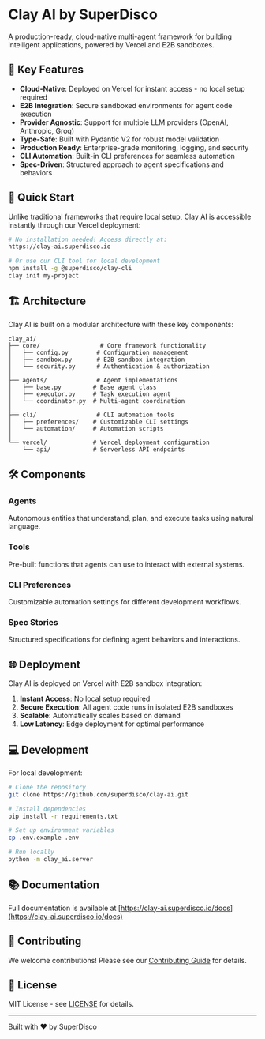 # Clay AI by SuperDisco

A production-ready, cloud-native multi-agent framework for building intelligent applications, powered by Vercel and E2B sandboxes.

## 🌟 Key Features

* **Cloud-Native**: Deployed on Vercel for instant access - no local setup required
* **E2B Integration**: Secure sandboxed environments for agent code execution
* **Provider Agnostic**: Support for multiple LLM providers (OpenAI, Anthropic, Groq)
* **Type-Safe**: Built with Pydantic V2 for robust model validation
* **Production Ready**: Enterprise-grade monitoring, logging, and security
* **CLI Automation**: Built-in CLI preferences for seamless automation
* **Spec-Driven**: Structured approach to agent specifications and behaviors

## 🚀 Quick Start

Unlike traditional frameworks that require local setup, Clay AI is accessible instantly through our Vercel deployment:

```bash
# No installation needed! Access directly at:
https://clay-ai.superdisco.io

# Or use our CLI tool for local development
npm install -g @superdisco/clay-cli
clay init my-project
```

## 🏗️ Architecture

Clay AI is built on a modular architecture with these key components:

```
clay_ai/
├── core/                 # Core framework functionality
│   ├── config.py        # Configuration management
│   ├── sandbox.py       # E2B sandbox integration
│   └── security.py      # Authentication & authorization
│
├── agents/              # Agent implementations
│   ├── base.py         # Base agent class
│   ├── executor.py     # Task execution agent
│   └── coordinator.py  # Multi-agent coordination
│
├── cli/                 # CLI automation tools
│   ├── preferences/    # Customizable CLI settings
│   └── automation/     # Automation scripts
│
└── vercel/             # Vercel deployment configuration
    └── api/            # Serverless API endpoints
```

## 🛠️ Components

### Agents
Autonomous entities that understand, plan, and execute tasks using natural language.

### Tools
Pre-built functions that agents can use to interact with external systems.

### CLI Preferences
Customizable automation settings for different development workflows.

### Spec Stories
Structured specifications for defining agent behaviors and interactions.

## 🌐 Deployment

Clay AI is deployed on Vercel with E2B sandbox integration:

1. **Instant Access**: No local setup required
2. **Secure Execution**: All agent code runs in isolated E2B sandboxes
3. **Scalable**: Automatically scales based on demand
4. **Low Latency**: Edge deployment for optimal performance

## 💻 Development

For local development:

```bash
# Clone the repository
git clone https://github.com/superdisco/clay-ai.git

# Install dependencies
pip install -r requirements.txt

# Set up environment variables
cp .env.example .env

# Run locally
python -m clay_ai.server
```

## 📚 Documentation

Full documentation is available at [https://clay-ai.superdisco.io/docs](https://clay-ai.superdisco.io/docs)

## 🤝 Contributing

We welcome contributions! Please see our [Contributing Guide](CONTRIBUTING.md) for details.

## 📄 License

MIT License - see [LICENSE](LICENSE) for details.

---

Built with ❤️ by SuperDisco 
